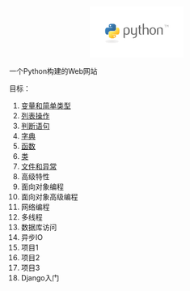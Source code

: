 <p align="center">
  <a href="https://book.douban.com/subject/26829016/">
    <img height="100" src="./res/img/python-logo.png?sanitize=true">
  </a>
</p>

一个Python构建的Web网站

目标：

1. [变量和简单类型](https://github.com/tangming579/python-web/blob/master/note/1-%E5%8F%98%E9%87%8F%E5%92%8C%E7%AE%80%E5%8D%95%E7%B1%BB%E5%9E%8B.md)
2. [列表操作](https://github.com/tangming579/python-web/blob/master/note/2-%E5%88%97%E8%A1%A8%E6%93%8D%E4%BD%9C.md)
3. [判断语句](https://github.com/tangming579/python-web/blob/master/note/3-%E5%88%A4%E6%96%AD%E8%AF%AD%E5%8F%A5.md)
4. [字典](https://github.com/tangming579/python-web/blob/master/note/4-%E5%AD%97%E5%85%B8.md)
5. [函数](https://github.com/tangming579/python-web/blob/master/note/5-%E5%87%BD%E6%95%B0.md)
6. [类](https://github.com/tangming579/python-web/blob/master/note/6-%E7%B1%BB.md)
7. [文件和异常](https://github.com/tangming579/python-web/blob/master/note/7-%E6%96%87%E4%BB%B6%E5%92%8C%E5%BC%82%E5%B8%B8.md)
8. 高级特性
9. 面向对象编程
10. 面向对象高级编程
11. 网络编程
12. 多线程
13. 数据库访问
14. 异步IO
15. 项目1
16. 项目2
17. 项目3
18. Django入门